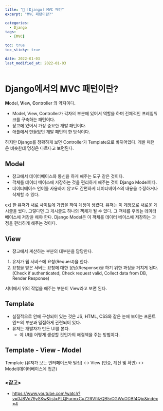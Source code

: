```yaml
---
title: "📗 [Django] MVC 패턴"
excerpt: "MVC 패턴이란?"

categories:
  - Django
tags:
  - [MVC]

toc: true
toc_sticky: true

date: 2022-01-03
last_modified_at: 2022-01-03
---
```


# Django에서의 MVC 패턴이란?

**M**odel, **V**iew, **C**ontroller 의 약자이다.

- Model, View, Controller가 각자의 부분에 있어서 역할을 하며 전체적인 프레임워크를 구축하는 패턴이다.
- 장고에 있어서 가장 중요한 개발 패턴이다.
- 애플에서 만들었던 개발 패턴의 한 방식이다.

하지만 Django를 정확하게 보면 Controller가 Template으로 바뀌어있다. 개발 패턴은 비슷한데 명칭은 다르다고 보면된다.

## Model

- 장고에서 데이터베이스와 통신을 하게 해주는 도구 같은 것이다.
- 객체를 데이터 베이스에 저장하는 것을 편리하게 해주는 것이 Django Model이다.
- 데이터베이스 언어를 사용하지 않고도 간편하게 데이터베이스의 내용을 수정하거나 삭제할 수 있다.

ex) 한 유저가 새로 사이트에 가입을 하여 계정이 생겼다. 유저는 이 계정으로 새로운 게시글을 썼다. 그렇다면 그 게시글도 하나의 객체가 될 수 있다. 그 객체를 우리는 데이터 베이스에 저장을 해야 한다. Django Model은 이 객체를 데이터 베이스에 저장하는 과정을 편리하게 해주는 것이다.

## View

- 장고에서 계산하는 부분의 대부분을 담당한다.

1. 유저가 웹 서비스에 요청(Request)을 한다.
2. 요청을 받은 서버는 요청에 대한 응답(Response)을 하기 위한 과정을 거치게 된다. (Check if authenticated, Check request valid, Collect data from DB, Render Response)

서버에서 위의 작업을 해주는 부분이 View라고 보면 된다.

## Template

- 실질적으로 안에 구성되어 있는 것은 JS, HTML, CSS와 같은 눈에 보이는 프론트엔드의 부분과 밀접하게 관련되어 있다.
- 유저는 개발자가 만든 UI를 본다.
  - 이 UI를 어떻게 생성할 것인가의 해결책을 주는 방법이다.

## Template - View - Model

Template (유저가 보는 인터페이스와 밀접) <-> View (인증, 계산 및 확인) <-> Model(데이터베이스에 접근)

### <참고>

- https://www.youtube.com/watch?v=0J8Vd79ySKw&list=PLQFurmxCuZ2RVfilzQB5rCGWuODBf4Qjo&index=4
